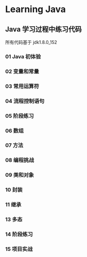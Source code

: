 # Learning Java

## Java 学习过程中练习代码

   所有代码基于 jdk1.8.0_152 

###


### 01 Java 初体验
### 02 变量和常量
### 03 常用运算符
### 04 流程控制语句
### 05 阶段练习
### 06 数组
### 07 方法
### 08 编程挑战
### 09 类和对象
### 10 封装
### 11 继承
### 13 多态
### 14 阶段练习
### 15 项目实战
